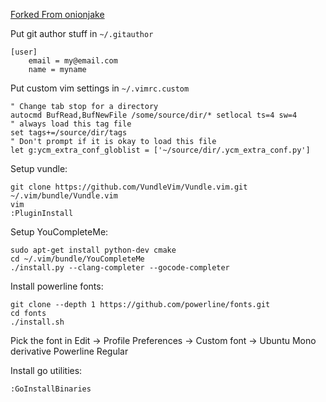 [Forked From onionjake](https://github.com/onionjake/dotfiles)


Put git author stuff in `~/.gitauthor`
```
[user]
	email = my@email.com
	name = myname
```

Put custom vim settings in `~/.vimrc.custom`

```
" Change tab stop for a directory
autocmd BufRead,BufNewFile /some/source/dir/* setlocal ts=4 sw=4
" always load this tag file
set tags+=/source/dir/tags
" Don't prompt if it is okay to load this file
let g:ycm_extra_conf_globlist = ['~/source/dir/.ycm_extra_conf.py']
```


Setup vundle:

```
git clone https://github.com/VundleVim/Vundle.vim.git ~/.vim/bundle/Vundle.vim
vim
:PluginInstall
```

Setup YouCompleteMe:

```
sudo apt-get install python-dev cmake
cd ~/.vim/bundle/YouCompleteMe
./install.py --clang-completer --gocode-completer
```

Install powerline fonts:

```
git clone --depth 1 https://github.com/powerline/fonts.git
cd fonts
./install.sh
```

Pick the font in Edit -> Profile Preferences -> Custom font -> Ubuntu Mono derivative Powerline Regular

Install go utilities:

```
:GoInstallBinaries
```
